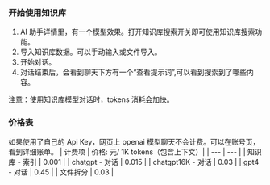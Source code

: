 ### 开始使用知识库

1. AI 助手详情里，有一个模型效果。打开知识库搜索开关即可使用知识库搜索功能。
2. 导入知识库数据。可以手动输入或文件导入。
3. 开始对话。
4. 对话结束后，会看到聊天下方有一个“查看提示词”,可以看到搜索到了哪些内容。

注意：使用知识库模型对话时，tokens 消耗会加快。

### 价格表

如果使用了自己的 Api Key，网页上 openai 模型聊天不会计费。可以在账号页，看到详细账单。
| 计费项 | 价格: 元/ 1K tokens（包含上下文）|
| --- | --- |
| 知识库 - 索引 | 0.001 |
| chatgpt - 对话 | 0.015 |
| chatgpt16K - 对话 | 0.03 |
| gpt4 - 对话 | 0.45 |
| 文件拆分 | 0.03 |